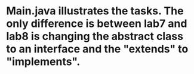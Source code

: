 # Main.java illustrates the tasks. The only difference is between lab7 and lab8 is changing the abstract class to an interface and the "extends" to "implements".
